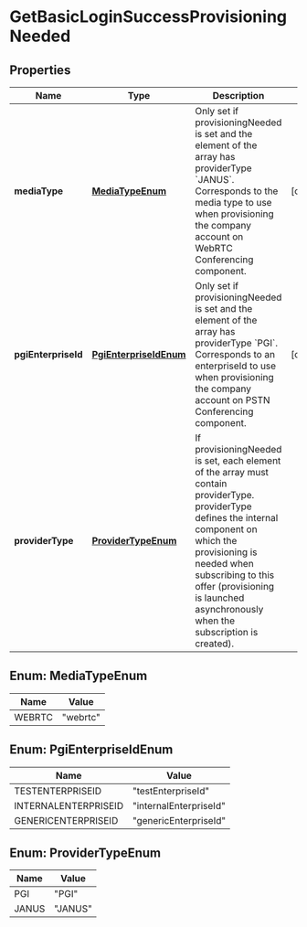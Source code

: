 

# GetBasicLoginSuccessProvisioningNeeded

## Properties

Name | Type | Description | Notes
------------ | ------------- | ------------- | -------------
**mediaType** | [**MediaTypeEnum**](#MediaTypeEnum) | Only set if provisioningNeeded is set and the element of the array has providerType &#x60;JANUS&#x60;. Corresponds to the media type to use when provisioning the company account on WebRTC Conferencing component. |  [optional]
**pgiEnterpriseId** | [**PgiEnterpriseIdEnum**](#PgiEnterpriseIdEnum) | Only set if provisioningNeeded is set and the element of the array has providerType &#x60;PGI&#x60;. Corresponds to an enterpriseId to use when provisioning the company account on PSTN Conferencing component. |  [optional]
**providerType** | [**ProviderTypeEnum**](#ProviderTypeEnum) | If provisioningNeeded is set, each element of the array must contain providerType. providerType defines the internal component on which the provisioning is needed when subscribing to this offer (provisioning is launched asynchronously when the subscription is created). | 



## Enum: MediaTypeEnum

Name | Value
---- | -----
WEBRTC | &quot;webrtc&quot;



## Enum: PgiEnterpriseIdEnum

Name | Value
---- | -----
TESTENTERPRISEID | &quot;testEnterpriseId&quot;
INTERNALENTERPRISEID | &quot;internalEnterpriseId&quot;
GENERICENTERPRISEID | &quot;genericEnterpriseId&quot;



## Enum: ProviderTypeEnum

Name | Value
---- | -----
PGI | &quot;PGI&quot;
JANUS | &quot;JANUS&quot;



